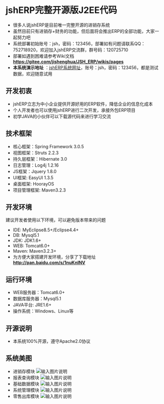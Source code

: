 # jshERP完整开源版J2EE代码
* 很多人说jshERP是目前唯一完整开源的进销存系统
* 虽然目前只有进销存+财务的功能，但后面将会推出ERP的全部功能，大家一起努力吧
* 系统部署初始账号：jsh，密码：123456，部署如有问题请联系QQ：752718920，欢迎加入jshERP交流群，群号码：120725710
* 部署如遇到困难请参考Wiki文档  **https://gitee.com/jishenghua/JSH_ERP/wikis/pages** 
*  **本系统演示地址** ：[jshERP系统网址](http://http://47.94.167.52:8080)，账号：jsh，密码：123456，都是测试数据，欢迎随意试用

## 开发初衷
* jshERP立志为中小企业提供开源好用的ERP软件，降低企业的信息化成本
* 个人开发者也可以使用jshERP进行二次开发，承接外包ERP项目
* 初学JAVA的小伙伴可以下载源代码来进行学习交流

## 技术框架
* 核心框架：Spring Framework 3.0.5
* 视图框架：Struts 2.2.3
* 持久层框架：Hibernate 3.0
* 日志管理：Log4j 1.2.16
* JS框架：Jquery 1.8.0
* UI框架: EasyUI 1.3.5
* 桌面框架: HoorayOS
* 项目管理框架: Maven3.2.3

## 开发环境
建议开发者使用以下环境，可以避免版本带来的问题
* IDE: MyEclipse8.5+/Eclipse4.4+
* DB: Mysql5.1
* JDK: JDK1.6+
* WEB: Tomcat6.0+
* Maven: Maven3.2.3+
* 为方便大家搭建开发环境，分享了下载地址  **http://pan.baidu.com/s/1nuKnlNV** 

## 运行环境
* WEB服务器：Tomcat6.0+
* 数据库服务器：Mysql5.1
* JAVA平台: JRE1.6+
* 操作系统：Windows、Linux等

## 开源说明
* 本系统100%开源，遵守Apache2.0协议

## 系统美图
* 进销存模块
![输入图片说明](https://gitee.com/uploads/images/2017/0108/150544_853dcc2e_852955.png "进销存模块")
* 报表查询模块
![输入图片说明](https://gitee.com/uploads/images/2017/0111/001730_0df99d28_852955.png "报表查询模块")
* 基础数据模块
![输入图片说明](https://gitee.com/uploads/images/2017/0108/150646_a7cbb9c9_852955.png "基础数据模块")
* 系统管理模块
![输入图片说明](https://gitee.com/uploads/images/2017/0108/150703_46711f40_852955.png "系统管理模块")
* 零售出库模块
![输入图片说明](https://gitee.com/uploads/images/2017/0623/222506_5a214201_852955.png "零售出库模块")